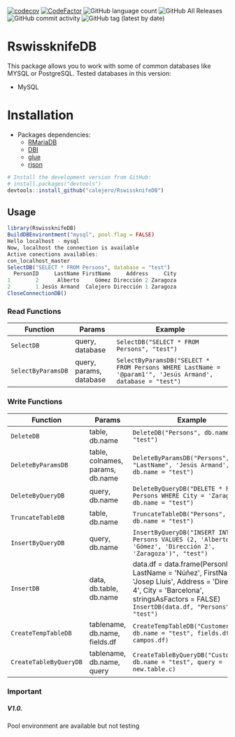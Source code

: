 
<!-- badges: start -->

[![codecov](https://codecov.io/gh/calejero/RswissknifeDB/branch/master/graph/badge.svg?token=oaw2jeS4I3)](https://codecov.io/gh/calejero/RswissknifeDB)
[![CodeFactor](https://www.codefactor.io/repository/github/calejero/rswissknifedb/badge?s=0bd4ffc58a552d40d86144c31b9f3ce03b48320f)](https://www.codefactor.io/repository/github/calejero/rswissknifedb)
![GitHub language count](https://img.shields.io/github/languages/count/calejero/RswissknifeDB?style=flat-square)
![GitHub All Releases](https://img.shields.io/github/downloads/calejero/RswissknifeDB/total)
![GitHub commit activity](https://img.shields.io/github/commit-activity/w/calejero/RswissknifeDB)
![GitHub tag (latest by date)](https://img.shields.io/github/v/tag/calejero/RswissknifeDB?style=flat-square)

<!-- badges: end -->

# RswissknifeDB
This package allows you to work with some of common databases like MYSQL or PostgreSQL. Tested databases in this version:
  - MySQL

# Installation

  - Packages dependencies:
      - [RMariaDB](https://rmariadb.r-dbi.org)
      - [DBI](https://github.com/r-dbi/DBI)
      - [glue](https://github.com/tidyverse/glue) 
      - [rjson](https://github.com/cran/rjson) 
 
``` r
# Install the development version from GitHub:
# install.packages("devtools")
devtools::install_github("calejero/RswissknifeDB")
```

## Usage
``` r
library(RswissknifeDB)
BuildDBEnvirontment("mysql", pool.flag = FALSE)
Hello localhost - mysql 
Now, localhost the connection is available
Active conections availables:
con_localhost_master 
SelectDB("SELECT * FROM Persons", database = "test")
  PersonID     LastName FirstName     Address     City
1        2      Alberto     Gómez Dirección 2 Zaragoza
2        1 Jesús Armand  Calejero Dirección 1 Zaragoza
CloseConnectionDB()
```

### Read Functions


| Function | Params | Example |
| ------ | ------ | ------ |
| `SelectDB` | query, database | `SelectDB("SELECT * FROM Persons", "test")`
| `SelectByParamsDB` | query, params, database | `SelectByParamsDB("SELECT * FROM Persons WHERE LastName = '@param1'", 'Jesús Armand', database = "test")`

### Write Functions


| Function | Params | Example |
| ------ | ------ | ------ |
| `DeleteDB` | table, db.name | `DeleteDB("Persons", db.name = "test")`
| `DeleteByParamsDB` | table, colnames, params, db.name | `DeleteByParamsDB("Persons", "LastName", 'Jesús Armand', db.name = "test")`
| `DeleteByQueryDB` | query, db.name | `DeleteByQueryDB("DELETE * FROM Persons WHERE City = 'Zaragoza'", db.name = "test")`
| `TruncateTableDB` | table, db.name | `TruncateTableDB("Persons", db.name = "test")`
| `InsertByQueryDB` | query, db.name | `InsertByQueryDB("INSERT INTO Persons VALUES (2, 'Alberto', 'Gómez', 'Dirección 2', 'Zaragoza')", "test")`
| `InsertDB` | data, db.table, db.name | data.df = data.frame(PersonID = 4, LastName = 'Núñez', FirstName = 'Josep Lluis', Address = 'Dirección 4', City = 'Barcelona', stringsAsFactors = FALSE) `InsertDB(data.df, "Persons", "test")`
| `CreateTempTableDB` | tablename, db.name, fields.df | `CreateTempTableDB("Customers", db.name = "test", fields.df = campos.df)`
| `CreateTableByQueryDB` | tablename, db.name, query | `CreateTableByQueryDB("Customers", db.name = "test", query = new.table.c)`


### Important
##### V1.0.

Pool environment are available but not testing

